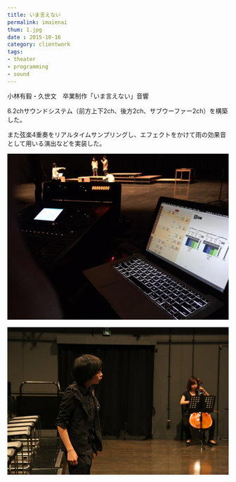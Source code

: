 ```yaml
---
title: いま言えない
permalink: imaienai
thum: 1.jpg
date : 2015-10-16
category: clientwork
tags:
- theater
- programming
- sound
---
```


小林有毅・久世文　卒業制作「いま言えない」音響

6.2chサウンドシステム（前方上下2ch、後方2ch、サブウーファー2ch）を構築した。

また弦楽4重奏をリアルタイムサンプリングし、エフェクトをかけて雨の効果音として用いる演出などを実装した。

![](operate.jpg)

![](2.jpg)
